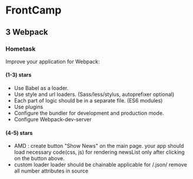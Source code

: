 # FrontCamp

## 3 Webpack
### Hometask
Improve your application for Webpack:

#### (1-3) stars
- Use Babel as a loader.
- Use style and url loaders. (Sass/less/stylus, autoprefixer optional)
- Each part of logic should be in a separate file. (ES6 modules)
- Use plugins
- Configure the bundler for development and production mode.
- Configure Webpack-dev-server

#### (4-5) stars
- AMD : 
create button "Show News" on the main page.
your app should load necessary code(css, js) for rendering newsList only after clicking on the button above.
- custom loader
loader should be chainable
applicable for /\.json/
remove all number attributes in source